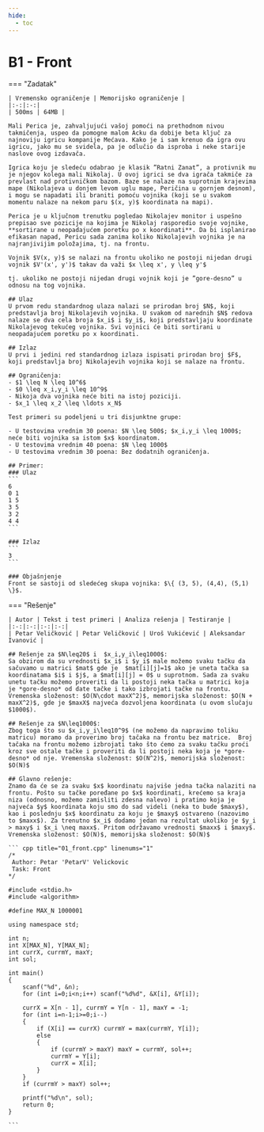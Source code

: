 ```yaml
---
hide:
  - toc
---
```


# B1 - Front

=== "Zadatak"
	
	| Vremensko ograničenje | Memorijsko ograničenje |
	|:-:|:-:|
	| 500ms | 64MB |
	
	Mali Perica je, zahvaljujući vašoj pomoći na prethodnom nivou takmičenja, uspeo da pomogne malom Acku da dobije beta ključ za najnoviju igricu kompanije Mećava. Kako je i sam krenuo da igra ovu igricu, jako mu se svidela, pa je odlučio da isproba i neke starije naslove ovog izdavača.
	
	Igrica koju je sledeću odabrao je klasik ”Ratni Zanat”, a protivnik mu je njegov kolega mali Nikolaj. U ovoj igrici se dva igrača takmiče za prevlast nad protivničkom bazom. Baze se nalaze na suprotnim krajevima mape (Nikolajeva u donjem levom uglu mape, Peričina u gornjem desnom), i mogu se napadati ili braniti pomoću vojnika (koji se u svakom momentu nalaze na nekom paru $(x, y)$ koordinata na mapi).
	
	Perica je u ključnom trenutku pogledao Nikolajev monitor i uspešno prepisao sve pozicije na kojima je Nikolaj rasporedio svoje vojnike, **sortirane u neopadajućem poretku po x koordinati**. Da bi isplanirao efikasan napad, Pericu sada zanima koliko Nikolajevih vojnika je na najranjivijim položajima, tj. na frontu.
	
	Vojnik $V(x, y)$ se nalazi na frontu ukoliko ne postoji nijedan drugi vojnik $V'(x', y')$ takav da važi $x \leq x', y \leq y'$
	
	tj. ukoliko ne postoji nijedan drugi vojnik koji je ”gore-desno” u odnosu na tog vojnika.
	
	## Ulaz
	U prvom redu standardnog ulaza nalazi se prirodan broj $N$, koji predstavlja broj Nikolajevih vojnika. U svakom od narednih $N$ redova nalaze se dva cela broja $x_i$ i $y_i$, koji predstavljaju koordinate Nikolajevog tekućeg vojnika. Svi vojnici će biti sortirani u neopadajućem poretku po x koordinati.
	
	## Izlaz
	U prvi i jedini red standardnog izlaza ispisati prirodan broj $F$, koji predstavlja broj Nikolajevih vojnika koji se nalaze na frontu.
	
	## Ograničenja:
	- $1 \leq N \leq 10^6$
	- $0 \leq x_i,y_i \leq 10^9$
	- Nikoja dva vojnika neće biti na istoj poziciji.
	- $x_1 \leq x_2 \leq \ldots x_N$
	
	Test primeri su podeljeni u tri disjunktne grupe:
	
	- U testovima vrednim 30 poena: $N \leq 500$; $x_i,y_i \leq 1000$; neće biti vojnika sa istom $x$ koordinatom.
	- U testovima vrednim 40 poena: $N \leq 1000$
	- U testovima vrednim 30 poena: Bez dodatnih ograničenja.
	
	## Primer:
	### Ulaz
	```
	6
	0 1
	1 5
	3 5
	3 2
	4 4
	```
	
	### Izlaz
	```
	3
	```
	
	### Objašnjenje
	Front se sastoji od sledećeg skupa vojnika: $\{ (3, 5), (4,4), (5,1) \}$.
	
=== "Rešenje"
	
	| Autor | Tekst i test primeri | Analiza rеšenja | Testiranje |
	|:-:|:-:|:-:|:-:|
	| Petar Veličković | Petar Veličković | Uroš Vukićević | Aleksandar Ivanović |
	
	## Rešenje za $N\leq20$ i  $x_i,y_i\leq1000$:
	Sa obzirom da su vrednosti $x_i$ i $y_i$ male možemo svaku tačku da sačuvamo u matrici $mat$ gde je  $mat[i][j]=1$ ako je uneta tačka sa koordinatama $i$ i $j$, a $mat[i][j] = 0$ u suprotnom. Sada za svaku unetu tačku možemo proveriti da li postoji neka tačka u matrici koja je *gore-desno* od date tačke i tako izbrojati tačke na frontu. Vremenska složenost: $O(N\cdot maxX^2)$, memorijska složenost: $O(N + maxX^2)$, gde je $maxX$ najveća dozvoljena koordinata (u ovom slučaju $1000$).
	
	## Rešenje za $N\leq1000$:
	Zbog toga što su $x_i,y_i\leq10^9$ (ne možemo da napravimo toliku matricu) moramo da proverimo broj tačaka na frontu bez matrice.  Broj tačaka na frontu možemo izbrojati tako što ćemo za svaku tačku proći  kroz sve ostale tačke i proveriti da li postoji neka koja je *gore-desno* od nje. Vremenska složenost: $O(N^2)$, memorijska složenost: $O(N)$
	
	## Glavno rešenje:
	Znamo da će se za svaku $x$ koordinatu najviše jedna tačka nalaziti na frontu. Pošto su tačke poređane po $x$ koordinati, krećemo sa kraja niza (odnosno, možemo zamisliti zdesna nalevo) i pratimo koja je najveća $y$ koordinata koju smo do sad videli (neka to bude $maxy$), kao i poslednju $x$ koordinatu za koju je $maxy$ ostvareno (nazovimo to $maxx$). Za trenutno $x_i$ dodamo jedan na rezultat ukoliko je $y_i > maxy$ i $x_i \neq maxx$. Pritom održavamo vrednosti $maxx$ i $maxy$.  Vremenska složenost: $O(N)$, memorijska složenost: $O(N)$
	
	``` cpp title="01_front.cpp" linenums="1"
	/* 
	 Author: Petar 'PetarV' Velickovic
	 Task: Front
	*/
	
	#include <stdio.h>
	#include <algorithm>
	
	#define MAX_N 1000001
	
	using namespace std;
	
	int n;
	int X[MAX_N], Y[MAX_N];
	int currX, currmY, maxY;
	int sol;
	
	int main()
	{
	    scanf("%d", &n);
	    for (int i=0;i<n;i++) scanf("%d%d", &X[i], &Y[i]);
	    
	    currX = X[n - 1], currmY = Y[n - 1], maxY = -1;
	    for (int i=n-1;i>=0;i--)
	    {
	        if (X[i] == currX) currmY = max(currmY, Y[i]);
	        else
	        {
	            if (currmY > maxY) maxY = currmY, sol++;
	            currmY = Y[i];
	            currX = X[i];
	        }
	    }
	    if (currmY > maxY) sol++;
	    
	    printf("%d\n", sol);
	    return 0;
	}

	```
